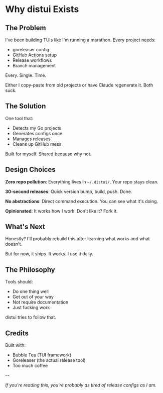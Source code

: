# Why distui Exists

## The Problem

I've been building TUIs like I'm running a marathon. Every project needs:
- goreleaser config
- GitHub Actions setup
- Release workflows
- Branch management

Every. Single. Time.

Either I copy-paste from old projects or have Claude regenerate it. Both suck.

## The Solution

One tool that:
- Detects my Go projects
- Generates configs once
- Manages releases
- Cleans up GitHub mess

Built for myself. Shared because why not.

## Design Choices

**Zero repo pollution**: Everything lives in `~/.distui/`. Your repo stays clean.

**30-second releases**: Quick version bump, build, push. Done.

**No abstractions**: Direct command execution. You can see what it's doing.

**Opinionated**: It works how I work. Don't like it? Fork it.

## What's Next

Honestly? I'll probably rebuild this after learning what works and what doesn't.

But for now, it ships. It works. I use it daily.

## The Philosophy

Tools should:
- Do one thing well
- Get out of your way
- Not require documentation
- Just fucking work

distui tries to follow that.

## Credits

Built with:
- Bubble Tea (TUI framework)
- Goreleaser (the actual release tool)
- Too much coffee

--

*If you're reading this, you're probably as tired of release configs as I am.*
